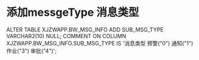 # 添加messgeType 消息类型
ALTER TABLE XJZWAPP.BW_MSG_INFO ADD SUB_MSG_TYPE VARCHAR2(10) NULL;
COMMENT ON COLUMN XJZWAPP.BW_MSG_INFO.SUB_MSG_TYPE IS '消息类型 预警("0") 通知("1") 作业("3") 审批("4")';


